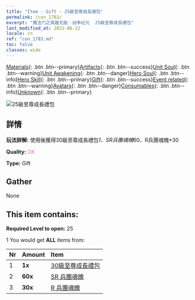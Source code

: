 ```yaml
---
title: "Item - Gift - 25級至尊成長禮包"
permalink: /con_1783/
excerpt: "魔法门之英雄无敌：战争纪元  25級至尊成長禮包"
last_modified_at: 2021-06-22
locale: cn
ref: "con_1783.md"
toc: false
classes: wide
---
```

 [Materials](/ItemsCN/){: .btn .btn--primary}[Artifacts](/ItemsCN/Artifacts/){: .btn .btn--success}[Unit Soul](/ItemsCN/UnitSoul/){: .btn .btn--warning}[Unit Awakening](/ItemsCN/UnitAwakening/){: .btn .btn--danger}[Hero Soul](/ItemsCN/HeroSoul/){: .btn .btn--info}[Hero Skill](/ItemsCN/HeroSkill/){: .btn .btn--primary}[Gift](/ItemsCN/Gift/){: .btn .btn--success}[Event related](/ItemsCN/Events/){: .btn .btn--warning}[Avatars](/ItemsCN/Avatars/){: .btn .btn--danger}[Consumables](/ItemsCN/Consumables/){: .btn .btn--info}[Unknown](/ItemsCN/Unknown/){: .btn .btn--primary}

 ![25級至尊成長禮包](/images/t/i_907221.png)

## 詳情
 **玩法詳解:** 使用後獲得30級至尊成長禮包*1、SR兵團魂魄*60、R兵團魂魄*30

 **Quality:** <span style="color: #DA70D6">OK</span>

 **Type:** Gift

## Gather

  None

## This item contains:

 **Required Level to open:** 25

 1 You would get **ALL** items  from:

  | Nr | Amount |     Item    |
  |:---|:-------|:------------|
  | 1 |  **1x** | [30級至尊成長禮包](/cn/Items/con_1784/) |  | 
  | 2 |  **60x** | [SR 兵團魂魄](/cn/Items/con_534/) |  | 
  | 3 |  **30x** | [R 兵團魂魄](/cn/Items/con_533/) |  | 

